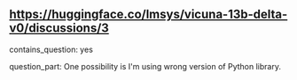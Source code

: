 ## https://huggingface.co/lmsys/vicuna-13b-delta-v0/discussions/3

contains_question: yes

question_part: One possibility is I'm using wrong version of Python library.
